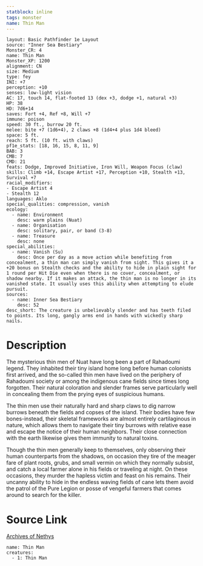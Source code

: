 ```yaml
---
statblock: inline
tags: monster
name: Thin Man
---
```

```statblock
layout: Basic Pathfinder 1e Layout
source: "Inner Sea Bestiary"
Monster_CR: 4
name: Thin Man
Monster_XP: 1200
alignment: CN
size: Medium
type: fey
INI: +7
perception: +10
senses: low-light vision
AC: 17, touch 14, flat-footed 13 (dex +3, dodge +1, natural +3)
HP: 38
HD: 7d6+14
saves: Fort +4, Ref +8, Will +7
immune: poison
speed: 30 ft., burrow 20 ft.
melee: bite +7 (1d6+4), 2 claws +8 (1d4+4 plus 1d4 bleed)
space: 5 ft.
reach: 5 ft. (10 ft. with claws)
pf1e_stats: [18, 16, 15, 8, 11, 9]
BAB: 3
CMB: 7
CMD: 21
feats: Dodge, Improved Initiative, Iron Will, Weapon Focus (claw)
skills: Climb +14, Escape Artist +17, Perception +10, Stealth +13, Survival +7
racial_modifiers:
- Escape Artist 4
- Stealth 12
languages: Aklo
special_qualities: compression, vanish
ecology:
  - name: Environment
    desc: warm plains (Nuat)
  - name: Organisation
    desc: solitary, pair, or band (3-8)
  - name: Treasure
    desc: none
special_abilities:
  - name: Vanish (Su)
    desc: Once per day as a move action while benefiting from concealment, a thin man can simply vanish from sight. This gives it a +20 bonus on Stealth checks and the ability to hide in plain sight for 1 round per Hit Die even when there is no cover, concealment, or shadow nearby. If it makes an attack, the thin man is no longer in its vanished state. It usually uses this ability when attempting to elude pursuit.
sources:
  - name: Inner Sea Bestiary
    desc: 52
desc_short: The creature is unbelievably slender and has teeth filed to points. Its long, gangly arms end in hands with wickedly sharp nails.
```
# Description
The mysterious thin men of Nuat have long been a part of Rahadoumi legend. They inhabited their tiny island home long before human colonists first arrived, and the so-called thin men have lived on the periphery of Rahadoumi society or among the indigenous cane fields since times long forgotten. Their natural coloration and slender frames serve particularly well in concealing them from the prying eyes of suspicious humans.

The thin men use their naturally hard and sharp claws to dig narrow burrows beneath the fields and copses of the island. Their bodies have few bones-instead, their skeletal frameworks are almost entirely cartilaginous in nature, which allows them to navigate their tiny burrows with relative ease and escape the notice of their human neighbors. Their close connection with the earth likewise gives them immunity to natural toxins.

Though the thin men generally keep to themselves, only observing their human counterparts from the shadows, on occasion they tire of the meager fare of plant roots, grubs, and small vermin on which they normally subsist, and catch a local farmer alone in his fields or traveling at night. On these occasions, they murder the hapless victim and feast on his remains. Their uncanny ability to hide in the endless waving fields of cane lets them avoid the patrol of the Pure Legion or posse of vengeful farmers that comes around to search for the killer.
# Source Link
[Archives of Nethys](https://aonprd.com/MonsterDisplay.aspx?ItemName=Thin%20Man)
```encounter-table
name: Thin Man
creatures:
  - 1: Thin Man
```
